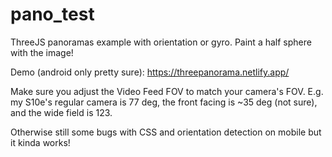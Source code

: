 # pano_test
 ThreeJS panoramas example with orientation or gyro. Paint a half sphere with the image!

Demo (android only pretty sure): https://threepanorama.netlify.app/

Make sure you adjust the Video Feed FOV to match your camera's FOV. E.g. my S10e's regular camera is 77 deg, the front facing is ~35 deg (not sure), and the wide field is 123. 

Otherwise still some bugs with CSS and orientation detection on mobile but it kinda works!

